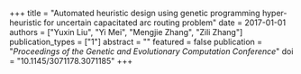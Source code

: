 +++
title = "Automated heuristic design using genetic programming hyper-heuristic for uncertain capacitated arc routing problem"
date = 2017-01-01
authors = ["Yuxin Liu", "Yi Mei", "Mengjie Zhang", "Zili Zhang"]
publication_types = ["1"]
abstract = ""
featured = false
publication = "*Proceedings of the Genetic and Evolutionary Computation Conference*"
doi = "10.1145/3071178.3071185"
+++

